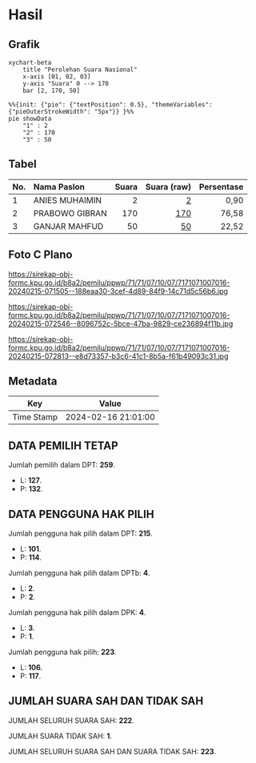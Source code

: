 # Hasil

## Grafik

```mermaid
xychart-beta
    title "Perolehan Suara Nasional"
    x-axis [01, 02, 03]
    y-axis "Suara" 0 --> 170
    bar [2, 170, 50]
```

```mermaid
%%{init: {"pie": {"textPosition": 0.5}, "themeVariables": {"pieOuterStrokeWidth": "5px"}} }%%
pie showData
    "1" : 2
    "2" : 170
    "3" : 50
```

## Tabel

| No. | Nama Paslon    | Suara | Suara (raw) | Persentase |
|:--- |:-------------- | -----:| -----------:| ----------:|
| 1   | ANIES MUHAIMIN | 2     | [2][p-1]    | 0,90       |
| 2   | PRABOWO GIBRAN | 170   | [170][p-2]  | 76,58      |
| 3   | GANJAR MAHFUD  | 50    | [50][p-3]   | 22,52      |


[p-1]: https://github.com/gigit-pemilu/pemilu-2024/blob/main/pilpres/hitung-suara/sub/71-sulawesi-utara/sub/71-kota-manado/sub/07-wanea/sub/1007-tingkulu/sub/016-tps/sub/paslon-1.txt
[p-2]: https://github.com/gigit-pemilu/pemilu-2024/blob/main/pilpres/hitung-suara/sub/71-sulawesi-utara/sub/71-kota-manado/sub/07-wanea/sub/1007-tingkulu/sub/016-tps/sub/paslon-2.txt
[p-3]: https://github.com/gigit-pemilu/pemilu-2024/blob/main/pilpres/hitung-suara/sub/71-sulawesi-utara/sub/71-kota-manado/sub/07-wanea/sub/1007-tingkulu/sub/016-tps/sub/paslon-3.txt

## Foto C Plano

https://sirekap-obj-formc.kpu.go.id/b8a2/pemilu/ppwp/71/71/07/10/07/7171071007016-20240215-071505--188eaa30-3cef-4d89-84f9-14c71d5c56b6.jpg

https://sirekap-obj-formc.kpu.go.id/b8a2/pemilu/ppwp/71/71/07/10/07/7171071007016-20240215-072546--8096752c-5bce-47ba-9829-ce236894f11b.jpg

https://sirekap-obj-formc.kpu.go.id/b8a2/pemilu/ppwp/71/71/07/10/07/7171071007016-20240215-072813--e8d73357-b3c6-41c1-8b5a-f61b49093c31.jpg


## Metadata

| Key        | Value               |
| ---------- | ------------------- |
| Time Stamp | 2024-02-16 21:01:00 |


## DATA PEMILIH TETAP

Jumlah pemilih dalam DPT: **259**.
 * L: **127**.
 * P: **132**.

## DATA PENGGUNA HAK PILIH

Jumlah pengguna hak pilih dalam DPT: **215**.
 * L: **101**.
 * P: **114**.

Jumlah pengguna hak pilih dalam DPTb: **4**.
 * L: **2**.
 * P: **2**.

Jumlah pengguna hak pilih dalam DPK: **4**.
 * L: **3**.
 * P: **1**.

Jumlah pengguna hak pilih: **223**.
 * L: **106**.
 * P: **117**.

## JUMLAH SUARA SAH DAN TIDAK SAH

JUMLAH SELURUH SUARA SAH: **222**.

JUMLAH SUARA TIDAK SAH: **1**.

JUMLAH SELURUH SUARA SAH DAN SUARA TIDAK SAH: **223**.


